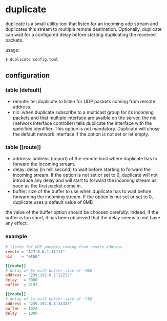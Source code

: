 # duplicate

duplicate is a small utility tool that listen for an incoming udp stream and
duplicates this stream to multiple remote destination. Optionally, duplicate
can wait for a configured delay before starting duplicating the received packets.

usage:

```bash
$ duplicate config.toml
```

## configuration

### table [default]

* remote: tell duplicate to listen for UDP packets coming from remote address.
* nic:    when duplicate subscribe to a multicast group for its incoming packets
  and that multiple interface are avaible on the server, the nic (network interface
  controller) tells duplicate the interface with the specified identifier.
  This option is not mandatory. Duplicate will chose the default network interface
  if the option is not set or let empty.

### table [[route]]

* address: address (ip:port) of the remote host where duplicate has to forward
  the incoming stream.
* delay:   delay (in millisecond) to wait before starting to forward the incoming
  stream. If the option is not set or set to 0, duplicate will not introduce any
  delay and will start to forward the incoming stream as soon as the first packet
  come in.
* buffer:  size of the buffer to use when duplicate has to wait before forwarding
  the incoming stream. If the option is not set or set to 0, duplicate uses a
  default value of 8MB

the value of the buffer option should be choosen carefully. Indeed, if the buffer
is too short, it has been observed that the delay seems to not have any effect.

### example

```toml
# listen for UDP packets coming from remote address
remote = "127.0.0.1:11111"
nic    = "eth0"

[[route]]
# delay of 5s with buffer size of ~8KB
address = "239.192.0.1:22222"
delay   = 5000
buffer  = 8192

[[route]]
# delay of 1s with buffer size of ~1KB
address = "239.192.0.1:33333"
buffer  = 1024
delay   = 1000
```
